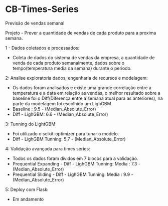 # CB-Times-Series
Previsão de vendas semanal 

Projeto - Prever a quantidade de vendas de cada produto para a proxima semana.

1 - Dados coletados e processados:
 - Coleta de dados do sistema de vendas da empresa, a quantidade de venda de cada produto semanalmente, dados sobre o tempo(temperatura media da semana) durante o periodo.

2: Analise exploratoria dados, engenharia de recursos e modelagem:
 - Os dados foram analisados e existe uma grande correlação entre a temperatura e a data em relação as vendas, o melhor resultado sobre a baseline foi o       Diff(Diferença entre a semana atual para as anteriores), na parte da modelagem foi escolhido um LighGBM.
 - Baseline : 9.5 - (Median_Absolute_Error)
 - Diff - LighGBM: 6.6 - (Median_Absolute_Error)

3: Tunning do LightGBM:
 - Foi utilizado o scikit-optimizer para tunar o modelo.
 - Diff - LighGBM Tunning: 5.7 - (Median_Absolute_Error)

4: Validação avançada para times series:
 - Todos os dados foram dividos em 7 blocos para a validação.
 - Prequential Expanding - Diff - LighGBM Tunning: Media : 7.3 - (Median_Absolute_Error)
 - Prequential Sliding - Diff - LighGBM Tunning: Media : 9.9 - (Median_Absolute_Error)

5: Deploy com Flask:
 - Em andamento
